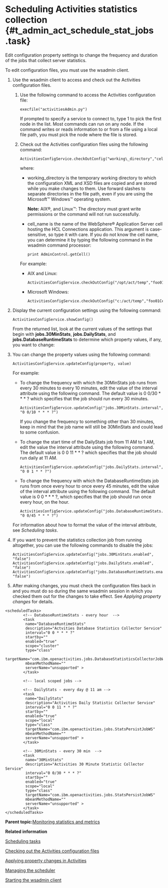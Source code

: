 # Scheduling Activities statistics collection {#t_admin_act_schedule_stat_jobs .task}

Edit configuration property settings to change the frequency and duration of the jobs that collect server statistics.

To edit configuration files, you must use the wsadmin client.

1.  Use the wsadmin client to access and check out the Activities configuration files.

    1.  Use the following command to access the Activities configuration file:

        ```
        execfile("activitiesAdmin.py")
        ```

        If prompted to specify a service to connect to, type 1 to pick the first node in the list. Most commands can run on any node. If the command writes or reads information to or from a file using a local file path, you must pick the node where the file is stored.

    2.  Check out the Activities configuration files using the following command:

        ```
        ActivitiesConfigService.checkOutConfig("working\_directory","cell\_name")
        
        ```

        where:

        -   working\_directory is the temporary working directory to which the configuration XML and XSD files are copied and are stored while you make changes to them. Use forward slashes to separate directories in the file path, even if you are using the Microsoft™ Windows™ operating system.

            **Note:** AIX®, and Linux™: The directory must grant write permissions or the command will not run successfully.

        -   cell\_name is the name of the WebSphere® Application Server cell hosting the HCL Connections application. This argument is case-sensitive, so type it with care. If you do not know the cell name, you can determine it by typing the following command in the wsadmin command processor:

            ```
            print AdminControl.getCell()
            ```

        For example:

        -   AIX and Linux:

            ```
            ActivitiesConfigService.checkOutConfig("/opt/act/temp","foo01Cell01")
            ```

        -   Microsoft Windows:

            ```
            ActivitiesConfigService.checkOutConfig("c:/act/temp","foo01Cell01")
            ```

2.  Display the current configuration settings using the following command:

    ```
    ActivitiesConfigService.showConfig() 
    
    ```

    From the returned list, look at the current values of the settings that begin with **jobs.30MinStats**, **jobs.DailyStats**, and **jobs.DatabaseRuntimeStats** to determine which property values, if any, you want to change:

3.  You can change the property values using the following command:

    ```
    ActivitiesConfigService.updateConfig(property, value)
    ```

    For example:

    -   To change the frequency with which the 30MinStats job runs from every 30 minutes to every 10 minutes, edit the value of the interval attribute using the following command. The default value is 0 0/30 \* \* \* ? which specifies that the job should run every 30 minutes.

        ```
        ActivitiesConfigService.updateConfig("jobs.30MinStats.interval", "0 0/10 * * * ?")
        ```

        If you change the frequency to something other than 30 minutes, keep in mind that the job name will still be 30MinStats and could lead to some confusion.

    -   To change the start time of the DailyStats job from 11 AM to 1 AM, edit the value the interval attribute using the following command. The default value is 0 0 11 \* \* ? which specifies that the job should run daily at 11 AM.

        ```
        ActivitiesConfigService.updateConfig("jobs.DailyStats.interval", "0 0 1 * * ?")
        ```

    -   To change the frequency with which the DatabaseRuntimeStats job runs from once every hour to once every 45 minutes, edit the value of the interval attribute using the following command. The default value is 0 0 \* \* \* ?, which specifies that the job should run once every hour, on the hour.

        ```
        ActivitiesConfigService.updateConfig("jobs.DatabaseRuntimeStats.interval", "0 0/45 * * * ?")
        ```

    For information about how to format the value of the interval attribute, see *Scheduling tasks*.

4.  If you want to prevent the statistics collection job from running altogether, you can use the following commands to disable the jobs:

    ```
    ActivitiesConfigService.updateConfig("jobs.30MinStats.enabled", "false")
    ActivitiesConfigService.updateConfig("jobs.DailyStats.enabled", "false")
    ActivitiesConfigService.updateConfig("jobs.DatabaseRuntimeStats.enabled", "false")
    ```

5.  After making changes, you must check the configuration files back in and you must do so during the same wsadmin session in which you checked them out for the changes to take effect. See *Applying property changes* for details.


```
<scheduledTasks>
        <!-- DatabaseRuntimeStats - every hour  -->
        <task 
         name="DatabaseRuntimeStats" 
         description="Actvities Database Statistics Collector Service"
         interval="0 0 * * * ?" 
         startby="" 
         enabled="true" 
         scope="cluster" 
         type="class"
         targetName="com.ibm.openactivities.jobs.DatabaseStatisticsCollectorJobWS" 
         mbeanMethodName="" 
         serverName="unsupported" >
        </task>

        <!-- local scoped jobs -->
         
        <!-- DailyStats - every day @ 11 am -->
        <task 
         name="DailyStats" 
         description="Activities Daily Statistic Collector Service"
         interval="0 0 11 * * ?" 
         startby="" 
         enabled="true" 
         scope="local" 
         type="class" 
         targetName="com.ibm.openactivities.jobs.StatsPersistJobWS" 
         mbeanMethodName="" 
         serverName="unsupported" >
        </task>
                   
        <!-- 30MinStats - every 30 min  -->
        <task 
         name="30MinStats" 
         description="Activities 30 Minute Statistic Collector Service"
         interval="0 0/30 * * * ?" 
         startby="" 
         enabled="true" 
         scope="local"  
         type="class"
         targetName="com.ibm.openactivities.jobs.StatsPersistJobWS" 
         mbeanMethodName="" 
         serverName="unsupported" >
        </task>
</scheduledTasks>

```

**Parent topic:**[Monitoring statistics and metrics](../admin/t_admin_act_collecting_statistics.md)

**Related information**  


[Scheduling tasks](../admin/c_admin_common_was_scheduler.md)

[Checking out the Activities configuration files](../admin/t_admin_act_checkout_config_file.md)

[Applying property changes in Activities](../admin/t_admin_act_save_changes.md)

[Managing the scheduler](../admin/t_admin_act_manage_scheduler.md)

[Starting the wsadmin client](t_admin_wsadmin_starting.md)

